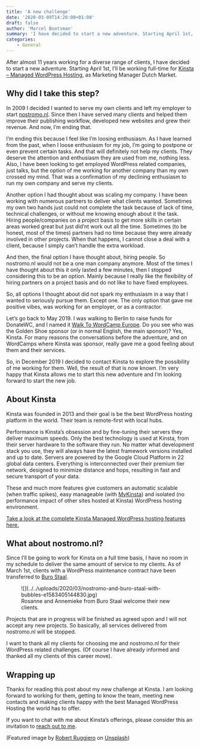 ```yaml
---
title: 'A new challenge'
date: '2020-03-09T14:20:00+01:00'
draft: false
author: 'Marcel Bootsman'
summary: 'I have decided to start a new adventure. Starting April 1st, I''ll be working full-time for Kinsta - Managed WordPress Hosting, as Marketing Manager Dutch Market.'
categories:
    - General
---
```

After almost 11 years working for a diverse range of clients, I have decided to start a new adventure. Starting April 1st, I’ll be working full-time for [Kinsta – Managed WordPress Hosting](https://kinsta.com/nl/), as Marketing Manager Dutch Market.

Why did I take this step?
-------------------------

In 2009 I decided I wanted to serve my own clients and left my employer to start [nostromo.nl](https://nostromo.nl). Since then I have served many clients and helped them improve their publishing workflow, developed new websites and grew their revenue. And now, I’m ending that.

I’m ending this because I feel like I’m loosing enthusiasm. As I have learned from the past, when I loose enthusiasm for my job, I’m going to postpone or even prevent certain tasks. And that will definitely not help my clients. They deserve the attention and enthusiasm they are used from me, nothing less. Also, I have been looking to get employed WordPress related companies, just talks, but the option of me working for another company than my own crossed my mind. That was a confirmation of my declining enthusiasm to run my own company and serve my clients.

Another option I had thought about was scaling my company. I have been working with numerous partners to deliver what clients wanted. Sometimes my own two hands just could not complete the task because of lack of time, technical challenges, or without me knowing enough about it the task. Hiring people/companies on a project basis to get more skills in certain areas worked great but just did’nt work out all the time. Sometimes (to be honest, most of the times) partners had no time because they were already involved in other projects. When that happens, I cannot close a deal with a client, because I simply can’t handle the extra workload.

And then, the final option I have thought about, hiring people. So nostromo.nl would not be a one man company anymore. Most of the times I have thought about this it only lasted a few minutes, then I stopped considering this to be an option. Mainly because I really like the flexibility of hiring partners on a project basis and do not like to have fixed employees.

So, all options I thought about did not spark my enthusiasm in a way that I wanted to seriously pursue them. Except one. The only option that gave me positive vibes, was working for an employer, or as a contractor.

Let’s go back to May 2019. I was walking to Berlin to raise funds for DonateWC, and I named it [Walk To WordCamp Europe](https://www.walktowc.eu/). Do you see who was the Golden Shoe sponsor (or in normal English, the main sponsor)? Yes, Kinsta. For many reasons the conversations before the adventure, and on WordCamps where Kinsta was sponsor, really gave me a good feeling about them and their services.

So, in December 2019 I decided to contact Kinsta to explore the possibility of me working for them. Well, the result of that is now known. I’m very happy that Kinsta allows me to start this new adventure and I’m looking forward to start the new job.

About Kinsta
------------

Kinsta was founded in 2013 and their goal is be the best WordPress hosting platform in the world. Their team is remote-first with local hubs.

Performance is Kinsta’s obsession and by fine-tuning their servers they deliver maximum speeds. Only the best technology is used at Kinsta, from their server hardware to the software they run. No matter what development stack you use, they will always have the latest framework versions installed and up to date. Servers are powered by the Google Cloud Platform in 22 global data centers. Everything is interconnected over their premium tier network, designed to minimize distance and hops, resulting in fast and secure transport of your data.

These and much more features give customers an automatic scalable (when traffic spikes), easy manageable (with [MyKinsta](https://kinsta.com/mykinsta/)) and isolated (no performance impact of other sites hosted at Kinsta) WordPress hosting environment.

[Take a look at the complete Kinsta Managed WordPress hosting features here.](https://kinsta.com/features/)

What about nostromo.nl?
-----------------------

Since I’ll be going to work for Kinsta on a full time basis, I have no room in my schedule to deliver the same amount of service to my clients. As of March 1st, clients with a WordPress maintenance contract have been transferred to [Buro Staal](https://burostaal.nl).

<figure class="wp-block-image size-medium">![](../../uploads/2020/03/nostromo-and-buro-staal-with-bubbles-e1583405144830.jpg)<figcaption>Rosanne and Annemieke from Buro Staal welcome their new clients.</figcaption></figure>Projects that are in progress will be finished as agreed upon and I will not accept any new projects. So basically, all services delivered from nostromo.nl will be stopped.

I want to thank all my clients for choosing me and nostromo.nl for their WordPress related challenges. (Of course I have already informed and thanked all my clients of this career move).

Wrapping up
-----------

Thanks for reading this post about my new challenge at Kinsta. I am looking forward to working for them, getting to know the team, meeting new contacts and making clients happy with the best Managed WordPress Hosting the world has to offer.

If you want to chat with me about Kinsta’s offerings, please consider this an invitation to [reach out to me](/#connect-with-marcel).

(Featured image by [Robert Ruggiero](https://unsplash.com/@robert2301?utm_source=unsplash&utm_medium=referral&utm_content=creditCopyText) on [Unsplash](https://unsplash.com/s/photos/left-right?utm_source=unsplash&utm_medium=referral&utm_content=creditCopyText))